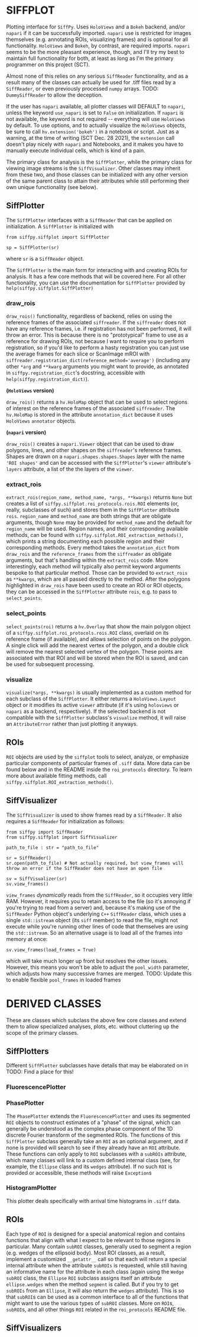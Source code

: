 # SIFFPLOT

Plotting interface for `SiffPy`. Uses `HoloViews` and a `Bokeh` backend, and/or `napari` if it can be successfully imported.
`napari` use is restricted for images themselves (e.g. annotating ROIs, visualizing frames) and is optional for all functionality.
`HoloViews` and `Bokeh`, by contrast, are required imports. `napari` seems to be the more pleasant experience, though, and I'll
try my best to maintain full functionality for both, at least as long as I'm the primary programmer on this project (SCT).

Almost none of this relies on any serious `SiffReader` functionality, and as a result many of the classes can actually be used
for .tiff files read by a `SiffReader`, or even previously processed `numpy` arrays. TODO: `DummySiffReader` to allow the deception.

If the user has `napari` available, all plotter classes will DEFAULT to `napari`, unless the keyword `use_napari` is set to `False`
on initialization. If `napari` is not available, the keyword is not required -- everything will use `HoloViews` by default. To use
options, and to actually visualize the `HoloViews` objects, be sure to call `hv.extension('bokeh')` in a notebook or script. Just
as a warning, at the time of writing (SCT Dec. 28 2021), the `extension` call doesn't play nicely with `napari` and Notebooks, and
it makes you have to manually execute individual cells, which is kind of a pain.

The primary class for analysis is the `SiffPlotter`,
while the primary class for viewing image streams is the `SiffVisualizer`.
Other classes may inherit from these two, and those classes
can be initialized with any other version of the same parent
class to attain their attributes while still performing their
own unique functionality (see below).

## SiffPlotter

The `SiffPlotter` interfaces with a `SiffReader` that can be applied on initialization. A `SiffPlotter` is initialized with
```
from siffpy.siffplot import SiffPlotter

sp = SiffPlotter(sr)
```

where `sr` is a `SiffReader` object.

The `SiffPlotter` is the main form for interacting with and creating ROIs for analysis. It has a few core methods that will be covered here.
For all other functionality, you can use the documentation for `SiffPlotter` provided by `help(siffpy.siffplot.SiffPlotter)`

### draw_rois

`draw_rois()` functionality, regardless of backend, relies on using the reference frames of the associated `siffreader`.
If the `siffreader` does not have any reference frames, i.e. if registration has not been performed, it will throw an error. This is because
there is no "prototypical" frame to use as a reference for drawing ROIs, not because I want to require you to perform registration, so if you'd like
to perform a hasty registration you can just use the average frames for each slice or ScanImage mROI with
`siffreader.registration_dict(reference_method='average')` (including any other `*arg` and `**kwarg` arguments you might want to provide, as
annotated in `siffpy.registration_dict`'s docstring, accessible with `help(siffpy.registration_dict)`).

__(`HoloViews` version)__

`draw_rois()` returns a `hv.HoloMap` object that can be used to select regions of interest on the reference frames of the associated `siffreader`.
The `hv.HoloMap` is stored in the attribute `annotation_dict` because it uses `HoloViews` `annotator` objects.

__(`napari` version)__

`draw_rois()` creates a `napari.Viewer` object that can be used to draw polygons, lines, and other shapes on the `siffreader`'s reference frames.
Shapes are drawn on a `napari.shapes.shapes.Shapes` layer with the name `'ROI shapes'` and can be accessed with the `SiffPlotter`'s `viewer` attribute's
`layers` attribute, a list of the the layers of the `viewer`.

### extract_rois

`extract_rois(region_name, method_name, *args, **kwargs)` returns `None` but creates a list of `siffpy.siffplot.roi_protocols.rois.ROI` elements
(or, really, subclasses of such) and stores them in the `SiffPlotter` attribute `rois`. `region_name` and `method_name` are both strings that are
obligate arguments, though `None` may be provided for `method_name` and the default for `region_name` will be used. Region names, and their
corresponding available methods, can be found with `siffpy.siffplot.ROI_extraction_methods()`, which prints a string documenting each
possible region and their corresponding methods. Every method takes the `annotation_dict` from `draw_rois` and the `reference_frames` from
the `siffreader` as obligate arguments, but that's handling within the `extract_rois` code. More interestingly, each method will typically
also permit keyword arguments bespoke to that particular method. Those can be provided to `extract_rois` as `**kwargs`, which are all passed
directly to the method. After the polygons highlighted in `draw_rois` have been used to create an ROI or ROI objects, they can be accessed in
the `SiffPlotter` attribute `rois`, e.g. to pass to `select_points`.

### select_points

`select_points(roi)` returns a `hv.Overlay` that show the main polygon object of a `siffpy.siffplot.roi_protocols.rois.ROI` class, overlaid
on its reference frame (if available), and allows selection of points on the polygon. A single click will add the nearest vertex of the polygon, and
a double click will remove the nearest selected vertex of the polygon. These points are associated with that ROI and will be stored when the ROI
is saved, and can be used for subsequent processing.

### visualize

`visualize(*args, **kwargs)` is usually implemented as a custom method for each subclass of the `SiffPlotter`. It either returns
a `HoloViews.Layout` object or it modifies its active `viewer` attribute (if it's using `holoviews` or `napari` as a backend,
respectively). If the selected backend is not compatible with the `SiffPlotter` subclass's `visualize` method, it will raise
an `AttributeError` rather than just plotting it anyways.

## ROIs

`ROI` objects are used by the `siffplot` tools to select, analyze, or emphasize particular components of particular frames of `.siff` 
data. More data can be found below and in the README inside the `roi_protocols` directory. To learn more about available fitting
methods, call `siffpy.siffplot.ROI_extraction_methods()`.

## SiffVisualizer

The `SiffVisualizer` is used to show frames read by a `SiffReader`. It also requires a `SiffReader` for initialization as follows:
```
from siffpy import SiffReader
from siffpy.siffplot import SiffVisualizer

path_to_file : str = "path_to_file"

sr = SiffReader()
sr.open(path_to_file) # Not actually required, but view_frames will throw an error if the SiffReader does not have an open file

sv = SiffVisualizer(sr)
sv.view_frames()
```

`view_frames` *dynamically* reads from the `SiffReader`, so it occupies very little RAM. However, it requires you to retain access
to the file (so it's annoying if you're trying to read from a server) and, because it's making use of the `SiffReader` Python object's
underlying `C++` `SiffReader` class, which uses a single `std::istream` object (its `siff` member) to read the file, might not execute while you're running
other lines of code that themselves are using the `std::istream`. So an alternative usage is to load all of the frames into memory at once:

```
sv.view_frames(load_frames = True)
```

which will take much longer up front but resolves the other issues. However, this means you won't be able to adjust the `pool_width` parameter,
which adjusts how many successive frames are merged.
TODO: Update this to enable flexible `pool_frames` in loaded frames

# DERIVED CLASSES

These are classes which subclass the above few core classes and extend them to allow specialized analyses, plots, etc. without cluttering
up the scope of the primary classes.

## SiffPlotters

Different `SiffPlotter` subclasses have details that may be elaborated on in TODO: Find a place for this!

### FluorescencePlotter

### PhasePlotter

The `PhasePlotter` extends the `FluorescencePlotter` and uses its segmented `ROI` objects to construct estimates of a "phase" of the signal,
which can generally be understood as the complex phase component of the 1D discrete Fourier transform of the segmented ROIs. The
functions of this `SiffPlotter` subclass generally take an `ROI` as an optional argument, and if none is provided will search to
see if they already have an `ROI` attribute. These functions can only apply to `ROI` subclasses with a `subROIs` attribute, which
many classes will link to a custom defined internal class (see, for example, the `Ellipse` class and its `wedges` attribute).
If no such `ROI` is provided or accessible, these methods will raise `Exception`s

### HistogramPlotter

This plotter deals specifically with arrival time histograms in `.siff` data.

## ROIs

Each type of `ROI` is designed for a special anatomical region and contains functions that align with what I expect to be relevant
to those regions in particular. Many contain `subROI` classes, generally used to segment a region (e.g. wedges of the ellipsoid body).
Most ROI classes, as a result, implement a customized `__getattr__` call so that each will return a special internal attribute
when the attribute `subROIs` is requested, while still having an informative name for the attribute in each class (again using the
`Wedge` `subROI` class, the `Ellipse` `ROI` subclass assigns itself an attribute `ellipse.wedges` when the method `segment` is called.
But if you try to get `subROIs` from an `Ellipse`, it will also return the `wedges` attribute). This is so that `subROI`s can be used
as a common interface to all of the functions that might want to use the various types of `subROI` classes. More on `ROI`s, `subROI`s, and all other things `ROI` related in the `roi_protocols` README file.

## SiffVisualizers


